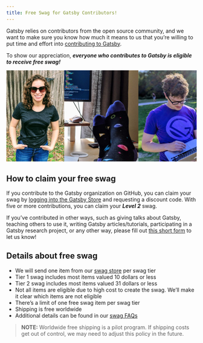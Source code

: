 ```yaml
---
title: Free Swag for Gatsby Contributors!
---
```


Gatsby relies on contributors from the open source community, and we want to make sure you know how much it means to us that you’re willing to put time and effort into [contributing to Gatsby](/contributing/#how-to-contribute).

To show our appreciation, _**everyone who contributes to Gatsby is eligible to receive free swag!**_

![Gatsby contributors wearing swag. Left image shows a woman wearing a black T-Shirt with a light gray Gatsby logo on it. Middle image shows the Gatsby socks. Right image shows a man wearing a purple T-Shirt with a light purple Gatsby logo on it.](./images/gatsby-swag.jpg)

## How to claim your free swag

If you contribute to the Gatsby organization on GitHub, you can claim your swag by [logging into the Gatsby Store](https://store.gatsbyjs.org/) and requesting a discount code. With five or more contributions, you can claim your _**Level 2**_ swag.

If you’ve contributed in other ways, such as giving talks about Gatsby, teaching others to use it, writing Gatsby articles/tutorials, participating in a Gatsby research project, or any other way, please fill out [this short form](https://forms.gle/zBnybrZNjsdpXvDx8) to let us know!

## Details about free swag

- We will send one item from our [swag store](https://store.gatsbyjs.org/) per swag tier
- Tier 1 swag includes most items valued 10 dollars or less
- Tier 2 swag includes most items valued 31 dollars or less
- Not all items are eligible due to high cost to create the swag. We’ll make it clear which items are not eligible
- There’s a limit of one free swag item per swag tier
- Shipping is free worldwide
- Additional details can be found in our [swag FAQs](https://github.com/gatsbyjs/store.gatsbyjs.org#frequently-asked-questions)

> **NOTE:** Worldwide free shipping is a pilot program. If shipping costs get out of control, we may need to adjust this policy in the future.
